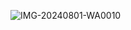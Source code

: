 ![IMG-20240801-WA0010](https://github.com/user-attachments/assets/fd5db172-6c0a-4a2e-853a-4b8b8fed1de0)
